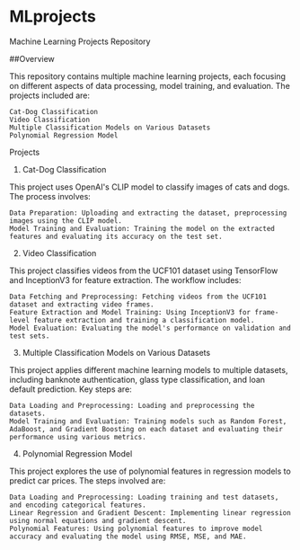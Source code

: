 ﻿# MLprojects
Machine Learning Projects Repository

##Overview

This repository contains multiple machine learning projects, each focusing on different aspects of data processing, model training, and evaluation. The projects included are:

    Cat-Dog Classification
    Video Classification
    Multiple Classification Models on Various Datasets
    Polynomial Regression Model

Projects
1. Cat-Dog Classification

This project uses OpenAI's CLIP model to classify images of cats and dogs. The process involves:

    Data Preparation: Uploading and extracting the dataset, preprocessing images using the CLIP model.
    Model Training and Evaluation: Training the model on the extracted features and evaluating its accuracy on the test set.

2. Video Classification

This project classifies videos from the UCF101 dataset using TensorFlow and InceptionV3 for feature extraction. The workflow includes:

    Data Fetching and Preprocessing: Fetching videos from the UCF101 dataset and extracting video frames.
    Feature Extraction and Model Training: Using InceptionV3 for frame-level feature extraction and training a classification model.
    Model Evaluation: Evaluating the model's performance on validation and test sets.

3. Multiple Classification Models on Various Datasets

This project applies different machine learning models to multiple datasets, including banknote authentication, glass type classification, and loan default prediction. Key steps are:

    Data Loading and Preprocessing: Loading and preprocessing the datasets.
    Model Training and Evaluation: Training models such as Random Forest, AdaBoost, and Gradient Boosting on each dataset and evaluating their performance using various metrics.

4. Polynomial Regression Model

This project explores the use of polynomial features in regression models to predict car prices. The steps involved are:

    Data Loading and Preprocessing: Loading training and test datasets, and encoding categorical features.
    Linear Regression and Gradient Descent: Implementing linear regression using normal equations and gradient descent.
    Polynomial Features: Using polynomial features to improve model accuracy and evaluating the model using RMSE, MSE, and MAE.

